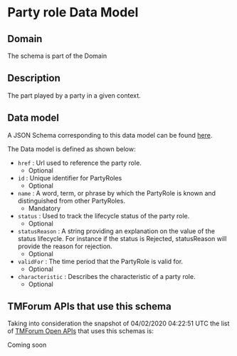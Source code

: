 # Party role Data Model

## Domain

The  schema is part of the  Domain

## Description

The part played by a party in a given context.

## Data model

A JSON Schema corresponding to this data model can be found
[here](https://github.com/tmforum-rand/schemas/blob/candidates/EngagedParty/PartyRole.schema.json).

The Data model is defined as shown below:
- `href` : Url used to reference the party role.
  - Optional
- `id` : Unique identifier for PartyRoles
  - Optional
- `name` : A word, term, or phrase by which the PartyRole is known and distinguished from other PartyRoles.
  - Mandatory
- `status` : Used to track the lifecycle status of the party role.
  - Optional
- `statusReason` : A string providing an explanation on the value of the status lifecycle. For instance if the status is Rejected, statusReason will provide the reason for rejection.
  - Optional
- `validFor` : The time period that the PartyRole is valid for.
  - Optional
- `characteristic` : Describes the characteristic of a party role.
  - Optional




## TMForum APIs that use this schema

Taking into consideration the snapshot of 04/02/2020 04:22:51 UTC the list of [TMForum Open APIs](https://www.tmforum.org/open-apis/) that uses this schemas is:

Coming soon